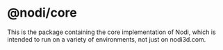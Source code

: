 # @nodi/core

This is the package containing the core implementation of Nodi,
which is intended to run on a variety of environments, not just on nodi3d.com.
